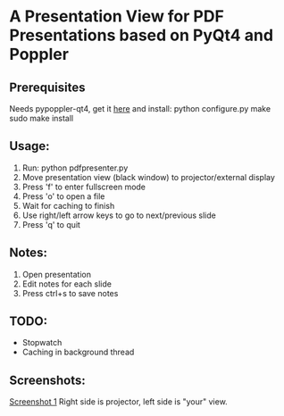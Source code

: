 # A Presentation View for PDF Presentations based on PyQt4 and Poppler

## Prerequisites
Needs pypoppler-qt4, get it [here](http://pyqt4-extrawidgets.googlecode.com/files/pypoppler-qt4-20962-fixed.tar.gz)
and install:
python configure.py
make
sudo make install

## Usage:
1. Run: python pdfpresenter.py
2. Move presentation view (black window) to projector/external display
3. Press 'f' to enter fullscreen mode
4. Press 'o' to open a file
5. Wait for caching to finish
6. Use right/left arrow keys to go to next/previous slide
7. Press 'q' to quit

## Notes:
1. Open presentation
2. Edit notes for each slide
3. Press ctrl+s to save notes

## TODO:
- Stopwatch
- Caching in background thread

## Screenshots:
[Screenshot 1](https://github.com/xlp/PdfPresenter/blob/master/screenshot1.png)
Right side is projector, left side is "your" view.

